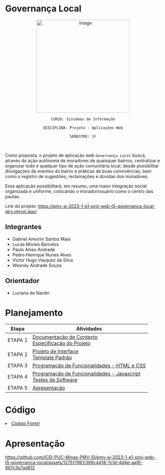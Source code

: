 # Governança Local
<div align="center" text-align="center">
<img src="https://user-images.githubusercontent.com/112134718/234735939-7e71a594-769a-42b7-897e-99c0340e0137.png" alt="Image" width="300px"> 

`CURSO: Sistemas de Informação`

`DISCIPLINA: Projeto - Aplicações Web`

`SEMESTRE: 1º`
</div>
<br>

Como proposta, o projeto de aplicação web `Governança Local` busca, através da ação autônoma de moradores de quaisquer bairros, centralizar e organizar todo e qualquer tipo de ação comunitária local, desde possibilitar divulgações de eventos do bairro e práticas de boas convivências, bem como o registro de sugestões, reclamações e dúvidas dos moradores. 

Essa aplicação possibilitará, em resumo, uma maior integração social organizada e uniforme, colocando o morador/usuário como o centro das pautas.

Link do projeto: https://pmv-si-2023-1-e1-proj-web-t5-governanca-local-jary.vercel.app/

## Integrantes

* Gabriel Amorim Santos Maia
* Lucas Morais Barcelos
* Paulo Alves Andrade
* Pedro Henrique Nunes Alves
* Victor Hugo Vasquez da Silva
* Wesney Andrade Souza

## Orientador

* Luciana de Nardin

# Planejamento

| Etapa         | Atividades |
|  :----:   | ----------- |
| ETAPA 1         |[Documentação de Contexto](docs/context.md) <br> [Especificação do Projeto](docs/especification.md) |
| ETAPA 2         |[Projeto de Interface](docs/interface.md) <br> [Template Padrão](docs/template.md) |
| ETAPA 3         |[Programação de Funcionalidades - HTML e CSS](docs/development.md) |
| ETAPA 4        |[Programação de Funcionalidades - Javascript](docs/development.md) <br> [Testes de Software ](docs/tests.md) |
| ETAPA 5         | [Apresentação](presentation/README.md) |

# Código

<li><a href="https://github.com/ICEI-PUC-Minas-PMV-SI/pmv-si-2023-1-e1-proj-web-t5-governanca-local/tree/main/src"> Código Fonte! </a></li>



# Apresentação


https://github.com/ICEI-PUC-Minas-PMV-SI/pmv-si-2023-1-e1-proj-web-t5-governanca-local/assets/127517961/399c4418-7c1d-4d4e-aa16-867c3e7ad812


